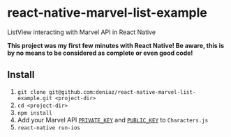 # react-native-marvel-list-example
ListView interacting with Marvel API in React Native

**This project was my first few minutes with React Native! Be aware, this is by no means to be considered as complete or even good code!**

## Install
1. `git clone git@github.com:deniaz/react-native-marvel-list-example.git <project-dir>`
2. `cd <project-dir>`
3. `npm install`
4. Add your Marvel API [`PRIVATE_KEY`](https://github.com/deniaz/react-native-marvel-list-example/blob/master/Characters.js#L21) and [`PUBLIC_KEY`](https://github.com/deniaz/react-native-marvel-list-example/blob/master/Characters.js#L22) to `Characters.js`
5. `react-native run-ios`
